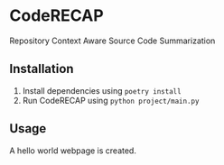 # CodeRECAP
Repository Context Aware Source Code Summarization


## Installation
1. Install dependencies using `poetry install`
2. Run CodeRECAP using `python project/main.py`

## Usage
A hello world webpage is created.
